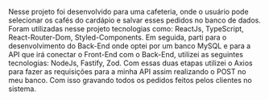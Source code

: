Nesse projeto foi desenvolvido para uma cafeteria, onde o usuário pode selecionar os cafés do cardápio e salvar 
    esses pedidos no banco de dados. Foram utilizadas nesse projeto tecnologias como: ReactJs, TypeScript, React-Router-Dom, 
    Styled-Components. Em seguida, parti para o desenvolvimento do Back-End onde optei por um banco MySQL e para a API que
    irá conectar o Front-End com o Back-End, utilizei as seguintes tecnologias: NodeJs, Fastify, Zod.
    Com essas duas etapas utilizei o Axios para fazer as requisições para a minha API assim realizando o POST no meu banco. 
    Com isso gravando todos os pedidos feitos pelos clientes no sistema.
